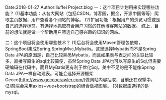 Date:2018-01-27 
Author:liuffei
Project:blog
一：这个项目计划用来实现哪些功能？
(1)基本功能：从各大网站（包括CSDN，博客园，掘金，开源中国等等）爬取主页数据，用户查看各个网站的博客。
(2)扩展功能：根据用户的浏览习惯或是自己的选择标签，有选择地抓取符合用户习惯的其他博客网站的数据。
综上，目前的想法就是做一个帮助用户筛选自己感兴趣的知识的网站。

二：这个项目将会使用哪些技术？
(1)后台将会使用Maven管理包依赖，SpringBoot集成Spring,SpringMvc,Mybatis。这里选择Mybatis而不是Spring Data JPA的原因是，自己比较熟悉Mybatis，而且如果表与表之间的关联比较多，直接写原生的sql比较简便，虽然Spring Data JPA也可以写原生的Sql,但需要硬编码在代码中，而且MyBatis更有利于优化Sql，美中不足的是不能像Spring Data JPA一样自动建表。可能会选择开源框架Gecco(http://www.geccocrawler.com/)做网站内容抽取，目前还在观望中。
(2)前端会采用axios+vue+bootstrap的组合做视图层。
(3)数据库选择的是mysql。

